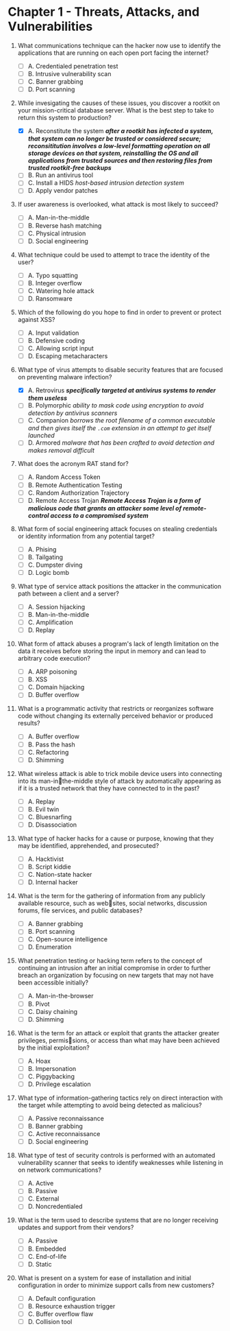 # Chapter 1 - Threats, Attacks, and Vulnerabilities

1. What communications technique can the hacker now use to identify the applications that are running on each open port facing the internet?
   - [ ] A. Credentialed penetration test
   - [ ] B. Intrusive vulnerability scan
   - [ ] C. Banner grabbing
   - [ ] D. Port scanning

2. While invesigating the causes of these issues, you discover a rootkit on your mission-critical database server.  What is the best step to take to return this system to production?
   - [x] A. Reconstitute the system ***after a rootkit has infected a system, that system can no longer be trusted or considered secure; reconsititution involves a low-level formatting operation on all storage devices on that system, reinstalling the OS and all applications from trusted sources and then restoring files from trusted rootkit-free backups***
   - [ ] B. Run an antivirus tool
   - [ ] C. Install a HIDS *host-based intrusion detection system*
   - [ ] D. Apply vendor patches

3. If user awareness is overlooked, what attack is most likely to succeed?
   - [ ] A. Man-in-the-middle
   - [ ] B. Reverse hash matching
   - [ ] C. Physical intrusion
   - [ ] D. Social engineering

4. What technique could be used to attempt to trace the identity of the user?
   - [ ] A. Typo squatting
   - [ ] B. Integer overflow
   - [ ] C. Watering hole attack
   - [ ] D. Ransomware

5. Which of the following do you hope to find in order to prevent or protect against XSS?
   - [ ] A. Input validation
   - [ ] B. Defensive coding
   - [ ] C. Allowing script input
   - [ ] D. Escaping metacharacters

6. What type of virus attempts to disable security features that are focused on preventing malware infection?
   - [x] A. Retrovirus ***specifically targeted at antivirus systems to render them useless***
   - [ ] B. Polymorphic *ability to mask code using encryption to avoid detection by antivirus scanners*
   - [ ] C. Companion *borrows the root filename of a common executable and then gives itself the `.com` extension in an attempt to get itself launched*
   - [ ] D. Armored *malware that has been crafted to avoid detection and makes removal difficult*

7. What does the acronym RAT stand for?
   - [ ] A. Random Access Token
   - [ ] B. Remote Authentication Testing
   - [ ] C. Random Authorization Trajectory
   - [ ] D. Remote Access Trojan ***Remote Access Trojan is a form of malicious code that grants an attacker some level of remote-control access to a compromised system***

8. What form of social engineering attack focuses on stealing credentials or identity information from any potential target?
   - [ ] A. Phising
   - [ ] B. Tailgating
   - [ ] C. Dumpster diving
   - [ ] D. Logic bomb

9. What type of service attack positions the attacker in the communication path between a client and a server?
   - [ ] A. Session hijacking
   - [ ] B. Man-in-the-middle
   - [ ] C. Amplification
   - [ ] D. Replay

10. What form of attack abuses a program's lack of length limitation on the data it receives before storing the input in memory and can lead to arbitrary code execution?

    - [ ] A. ARP poisoning
    - [ ] B. XSS
    - [ ] C. Domain hijacking
    - [ ] D. Buffer overflow

11. What is a programmatic activity that restricts or reorganizes software code without changing its externally perceived behavior or produced results?
    - [ ] A. Buffer overflow
    - [ ] B. Pass the hash
    - [ ] C. Refactoring
    - [ ] D. Shimming

12. What wireless attack is able to trick mobile device users into connecting into its man-inthe-middle style of attack by automatically appearing as if it is a trusted network that they have connected to in the past?
    - [ ] A. Replay
    - [ ] B. Evil twin
    - [ ] C. Bluesnarfing
    - [ ] D. Disassociation

13. What type of hacker hacks for a cause or purpose, knowing that they may be identified, apprehended, and prosecuted?
    - [ ] A. Hacktivist
    - [ ] B. Script kiddie
    - [ ] C. Nation-state hacker
    - [ ] D. Internal hacker

14. What is the term for the gathering of information from any publicly available resource, such as websites, social networks, discussion forums, file services, and public databases?
    - [ ] A. Banner grabbing
    - [ ] B. Port scanning
    - [ ] C. Open-source intelligence
    - [ ] D. Enumeration

15. What penetration testing or hacking term refers to the concept of continuing an intrusion after an initial compromise in order to further breach an organization by focusing on new targets that may not have been accessible initially?
    - [ ] A. Man-in-the-browser
    - [ ] B. Pivot
    - [ ] C. Daisy chaining
    - [ ] D. Shimming

16. What is the term for an attack or exploit that grants the attacker greater privileges, permissions, or access than what may have been achieved by the initial exploitation?
    - [ ] A. Hoax
    - [ ] B. Impersonation
    - [ ] C. Piggybacking
    - [ ] D. Privilege escalation

17. What type of information-gathering tactics rely on direct interaction with the target while attempting to avoid being detected as malicious?
    - [ ] A. Passive reconnaissance
    - [ ] B. Banner grabbing
    - [ ] C. Active reconnaissance
    - [ ] D. Social engineering

18. What type of test of security controls is performed with an automated vulnerability scanner that seeks to identify weaknesses while listening in on network communications?
    - [ ] A. Active
    - [ ] B. Passive
    - [ ] C. External
    - [ ] D. Noncredentialed

19. What is the term used to describe systems that are no longer receiving updates and support from their vendors?
    - [ ] A. Passive
    - [ ] B. Embedded
    - [ ] C. End-of-life
    - [ ] D. Static

20. What is present on a system for ease of installation and initial configuration in order to minimize support calls from new customers?
    - [ ] A. Default configuration
    - [ ] B. Resource exhaustion trigger
    - [ ] C. Buffer overflow flaw
    - [ ] D. Collision tool
